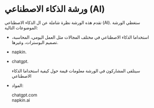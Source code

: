 #  ورشة الذكاء الاصطناعي (AI)


تقدم هذه الورشة نظرة شاملة عن ال الذكاء الاصطناعي (AI). ستغطي الورشة الموضوعات التالية:
* استخداما الذكاء الاصطناعي في مختلف المجالات مثل العمل اليومي، المحاسبة، تصميم البوسترات، وغيرها.
* napkin.
* chatgpt.

    سيتلقى المشاركون في الورشة معلومات قيمة حول كيفية استخداما الذكاء الاصطناعي

* المواد:

   chatgpt.com<br/>
   napkin.ai

